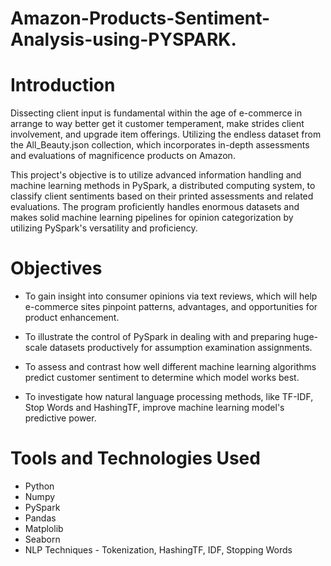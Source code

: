 # Amazon-Products-Sentiment-Analysis-using-PYSPARK.

# Introduction
Dissecting client input is fundamental within the age of e-commerce in arrange to way better get it customer temperament, make strides client involvement, and upgrade item offerings. Utilizing the endless dataset from the All_Beauty.json collection, which incorporates in-depth assessments and evaluations of magnificence products on Amazon.

This project's objective is to utilize advanced information handling and machine learning methods in PySpark, a distributed computing system, to classify client sentiments based on their printed assessments and related evaluations. The program proficiently handles enormous datasets and makes solid machine learning pipelines for opinion categorization by utilizing PySpark's versatility and proficiency.

# Objectives
- To gain insight into consumer opinions via text reviews, which will help e-commerce sites pinpoint patterns, advantages, and opportunities for product enhancement.

- To illustrate the control of PySpark in dealing with and preparing huge-scale datasets productively for assumption examination assignments.

- To assess and contrast how well different machine learning algorithms predict customer sentiment to determine which model works best.

- To investigate how natural language processing methods, like TF-IDF, Stop Words and HashingTF, improve machine learning model's predictive power.

# Tools and Technologies Used
- Python
- Numpy
- PySpark
- Pandas
- Matplolib
- Seaborn
- NLP Techniques - Tokenization, HashingTF, IDF, Stopping Words
